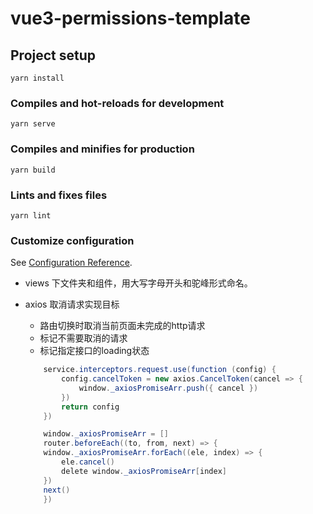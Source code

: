 # vue3-permissions-template

## Project setup
```
yarn install
```

### Compiles and hot-reloads for development
```
yarn serve
```

### Compiles and minifies for production
```
yarn build
```

### Lints and fixes files
```
yarn lint
```

### Customize configuration
See [Configuration Reference](https://cli.vuejs.org/config/).


* views 下文件夹和组件，用大写字母开头和驼峰形式命名。

* axios 取消请求实现目标
    - 路由切换时取消当前页面未完成的http请求
    - 标记不需要取消的请求
    - 标记指定接口的loading状态
    ```java
        service.interceptors.request.use(function (config) {
            config.cancelToken = new axios.CancelToken(cancel => {
                window._axiosPromiseArr.push({ cancel })
            })
            return config
        })
    ```
    
    ```java
        window._axiosPromiseArr = []
        router.beforeEach((to, from, next) => {
        window._axiosPromiseArr.forEach((ele, index) => {
            ele.cancel()
            delete window._axiosPromiseArr[index]
        })
        next()
        })
    ```
